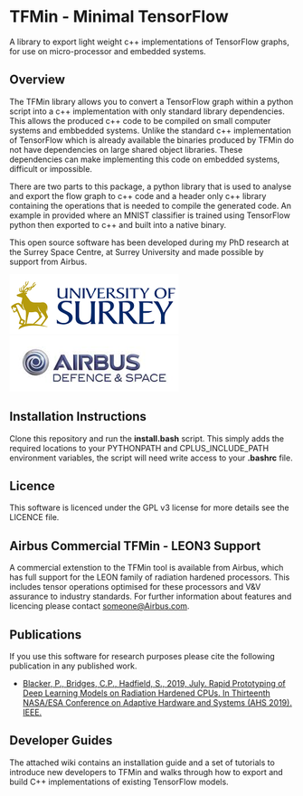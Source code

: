 # TFMin - Minimal TensorFlow

A library to export light weight c++ implementations of TensorFlow graphs, for use on
micro-processor and embedded systems.

## Overview

The TFMin library allows you to convert a TensorFlow graph within a python script into a c++
implementation with only standard library dependencies. This allows the produced c++ code
to be compiled on small computer systems and embbedded systems. Unlike the standard c++
implementation of TensorFlow which is already available the binaries produced by TFMin
do not have dependencies on large shared object libraries. These dependencies can make 
implementing this code on embedded systems, difficult or impossible.

There are two parts to this package, a python library that is used to analyse and export
the flow graph to c++ code and a header only c++ library containing the operations that
is needed to compile the generated code. An example in provided where an MNIST classifier
is trained using TensorFlow python then exported to c++ and built into a native binary.

This open source software has been developed during my PhD research at the Surrey Space 
Centre, at Surrey University and made possible by support from Airbus.

![](logos/university-of-surrey-logo.png)
![](logos/airbus-ds-logo.png)

## Installation Instructions

Clone this repository and run the **install.bash** script. This simply adds the required
locations to your PYTHONPATH and CPLUS_INCLUDE_PATH environment variables, the script will
need write access to your **.bashrc** file.

## Licence

This software is licenced under the GPL v3 license for more details see the LICENCE file.

## Airbus Commercial TFMin - LEON3 Support

A commercial extenstion to the TFMin tool is available from Airbus, which has full support for
the LEON family of radiation hardened processors. This includes tensor operations  optimised 
for these processors and V&V assurance to industry standards. For further information about 
features and licencing please contact someone@Airbus.com.

## Publications

If you use this software for research purposes please cite the following publication in any
published work.

* [Blacker, P., Bridges, C.P., Hadfield, S., 2019, July. Rapid Prototyping of Deep Learning Models on
Radiation Hardened CPUs. In Thirteenth NASA/ESA Conference on Adaptive Hardware and
Systems (AHS 2019). IEEE.](http://epubs.surrey.ac.uk/852310/1/Rapid%20Prototyping%20of%20Deep%20Learning%20Models%20on%20Radiation%20Hardened%20CPUs.pdf)

## Developer Guides

The attached wiki contains an installation guide and a set of tutorials to introduce 
new developers to TFMin and walks through how to export and build C++ implementations
of existing TensorFlow models.
